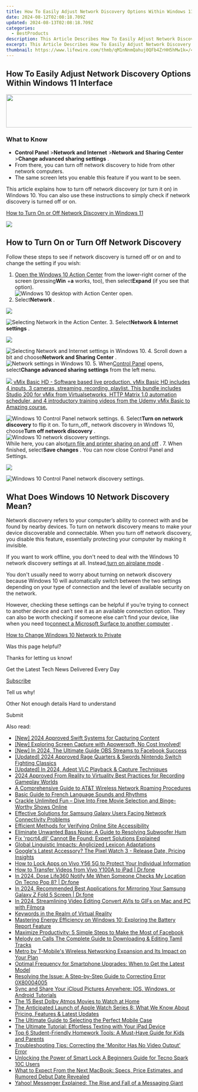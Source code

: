```yaml
---
title: How To Easily Adjust Network Discovery Options Within Windows 11 Interface
date: 2024-08-12T02:08:18.709Z
updated: 2024-08-13T02:08:18.709Z
categories:
  - BestProducts
description: This Article Describes How To Easily Adjust Network Discovery Options Within Windows 11 Interface
excerpt: This Article Describes How To Easily Adjust Network Discovery Options Within Windows 11 Interface
thumbnail: https://www.lifewire.com/thmb/qM1nNnmQahuj0QFb4ZrHH5hMw1k=/400x300/filters:no_upscale():max_bytes(150000):strip_icc():format(webp)/how-to-turn-on-or-off-discovery-network-in-windows-10-74c70951f2ef41318b30937d76f80049.jpg
---
```


## How To Easily Adjust Network Discovery Options Within Windows 11 Interface
<!-- affiliate ads begin -->
<a href="https://natural-cycles.sjv.io/c/5597632/2072200/17885" target="_top" id="2072200"><img src="//a.impactradius-go.com/display-ad/17885-2072200" border="0" alt="" width="728" height="90"/></a><img height="0" width="0" src="https://imp.pxf.io/i/5597632/2072200/17885" style="position:absolute;visibility:hidden;" border="0" />
<!-- affiliate ads end -->
### What to Know

* **Control Panel** \>**Network and Internet** \>**Network and Sharing Center** \>**Change advanced sharing settings** .
* From there, you can turn off network discovery to hide from other network computers.
* The same screen lets you enable this feature if you want to be seen.

 This article explains how to turn off network discovery (or turn it on) in Windows 10\. You can also use these instructions to simply check if network discovery is turned off or on.

[How to Turn On or Off Network Discovery in Windows 11](https://www.lifewire.com/turn-on-network-discovery-windows-11-7963387)

<!-- affiliate ads begin -->
<a href="https://shop.mondly.com/affiliate.php?ACCOUNT=ATISTUDI&AFFILIATE=108875&PATH=https%3A%2F%2Fwww.mondly.com%3FAFFILIATE%3D108875%26RESOURCE%3D%2BEducational%2B970x90%2B"><img src="https://secure.avangate.com/images/merchant/69c418c33ec2e1a4267fa9bb77fa1428/educational-970x90.gif" border="0"></a>
<!-- affiliate ads end -->
## How to Turn On or Turn Off Network Discovery

 Follow these steps to see if network discovery is turned off or on and to change the setting if you wish:

1. [Open the Windows 10 Action Center](https://www.lifewire.com/the-windows-10-notification-center-what-it-is-and-how-to-use-it-4150756) from the lower-right corner of the screen (pressing**Win** +**a** works, too), then select**Expand** (if you see that option).  
![Windows 10 desktop with Action Center open.](https://www.lifewire.com/thmb/gp-WAUkDBPn0cxP7l6D3N_lvOtI=/1500x0/filters:no_upscale():max_bytes(150000):strip_icc():format(webp)/001-how-to-turn-on-or-off-discovery-network-in-windows-10-cb05f0ab15f64658a1372c42d9b90435.jpg)
2. Select**Network** .  
<!-- affiliate ads begin -->
<a href="https://store.absolute.com/order/checkout.php?PRODS=4601998&QTY=1&AFFILIATE=108875&CART=1"><img src="https://secure.avangate.com/images/merchant/ef70e26a0b5da778eda3f48014d087cd/728x90_larger-shield.jpg" border="0"></a>
<!-- affiliate ads end -->
![Selecting Network in the Action Center.](https://www.lifewire.com/thmb/ZMleUGp-9BsGCwG-dWG2ToQ-aAI=/1500x0/filters:no_upscale():max_bytes(150000):strip_icc():format(webp)/002-how-to-turn-on-or-off-discovery-network-in-windows-10-30cfc2b69eac45b9aff649c3b5a6a5d1.jpg)
3. Select**Network & Internet settings** .  
<!-- affiliate ads begin -->
<a href="https://shop.mondly.com/affiliate.php?ACCOUNT=ATISTUDI&AFFILIATE=108875&PATH=https%3A%2F%2Fwww.mondly.com%3FAFFILIATE%3D108875%26RESOURCE%3D%2BBusiness%2B970x90%2B"><img src="https://secure.avangate.com/images/merchant/69c418c33ec2e1a4267fa9bb77fa1428/business-970x90.gif" border="0"></a>
<!-- affiliate ads end -->
![Selecting Network and Internet settings in Windows 10.](https://www.lifewire.com/thmb/hzAb1fly6wKEIUDRR7xImR89ae8=/1500x0/filters:no_upscale():max_bytes(150000):strip_icc():format(webp)/003-how-to-turn-on-or-off-discovery-network-in-windows-10-9bc5681e91c24a8ca02cad8c7b13aed8.jpg)
4. Scroll down a bit and choose**Network and Sharing Center** .  
![Network settings in Windows 10.](https://www.lifewire.com/thmb/qnolazVfasJbC970PLRkOphPJ3Y=/1500x0/filters:no_upscale():max_bytes(150000):strip_icc():format(webp)/004-how-to-turn-on-or-off-discovery-network-in-windows-10-1a4eb35ff184483fbbc8900e3a625ff9.jpg)
5. When[Control Panel](https://www.lifewire.com/control-panel-2625841) opens, select**Change advanced sharing settings** from the left menu.  
<!-- affiliate ads begin -->
<a href="https://secure.2checkout.com/order/checkout.php?PRODS=4718728&QTY=1&AFFILIATE=108875&CART=1"> <img src="https://secure.avangate.com/images/merchant/ce9a6fb2becc2d235e62b125e9260102/products/vMixCallScreenshot1-large.jpg" border="0"> vMix Basic HD - Software based live production. vMix Basic HD includes 4 inputs, 3 cameras, streaming, recording, playlist. 
This bundle includes Studio 200 for vMix from Virtualsetworks, HTTP Matrix 1.0 automation scheduler, and 4 introductory training videos from the Udemy vMix Basic to Amazing course. </a>
<!-- affiliate ads end -->
![Windows 10 Control Panel network settings.](https://www.lifewire.com/thmb/vspgoHAgXFE9GTLJrOA8k7Xaiqg=/1500x0/filters:no_upscale():max_bytes(150000):strip_icc():format(webp)/005-how-to-turn-on-or-off-discovery-network-in-windows-10-ba43069cb90246c998756a627b40a8ae.jpg)
6. Select**Turn on network discovery** to flip it on. To turn_off_ network discovery in Windows 10, choose**Turn off network discovery** .  
![Windows 10 network discovery settings.](https://www.lifewire.com/thmb/1sRkqQMn4YalJmeFZGoznJPvkB4=/1500x0/filters:no_upscale():max_bytes(150000):strip_icc():format(webp)/006-how-to-turn-on-or-off-discovery-network-in-windows-10-8beea7877c9c4399a61dafe0ddacfa74.jpg)  
 While here, you can also[turn file and printer sharing on and off](https://www.lifewire.com/windows-file-and-printer-sharing-818221) .
7. When finished, select**Save changes** . You can now close Control Panel and Settings.  
<!-- affiliate ads begin -->
<a href="https://shop.systoolsgroup.com/affiliate.php?ACCOUNT=SYSTOOBY&AFFILIATE=108875&PATH=https%3A%2F%2Fwww.systoolsgroup.com%3FAFFILIATE%3D108875%26RESOURCE%3DSysTools%2BSQL%2BRecovery"><img src="https://www.systoolsgroup.com/box/sql-recovery.png" border="0"></a>
<!-- affiliate ads end -->
![Windows 10 Control Panel network discovery settings.](https://www.lifewire.com/thmb/K4SteWQHwkacaUCwBp9t7fdzrkw=/1500x0/filters:no_upscale():max_bytes(150000):strip_icc():format(webp)/007-how-to-turn-on-or-off-discovery-network-in-windows-10-c725b34b5e164b928fe5cb5d3d355a69.jpg)

## What Does Windows 10 Network Discovery Mean?

 Network discovery refers to your computer’s ability to connect with and be found by nearby devices. To turn on network discovery means to make your device discoverable and connectable. When you turn off network discovery, you disable this feature, essentially protecting your computer by making it invisible.

 If you want to work offline, you don't need to deal with the Windows 10 network discovery settings at all. Instead,[turn on airplane mode](https://www.lifewire.com/windows-10-and-android-airplane-modes-4148142) .

 You don't usually need to worry about turning on network discovery because Windows 10 will automatically switch between the two settings depending on your type of connection and the level of available security on the network.

 However, checking these settings can be helpful if you’re trying to connect to another device and can’t see it as an available connection option. They can also be worth checking if someone else can’t find your device, like when you need to[connect a Microsoft Surface to another computer](https://www.lifewire.com/connect-microsoft-surface-to-another-computer-5115391) .

[How to Change Windows 10 Network to Private](https://www.lifewire.com/change-networks-to-private-on-windows-10-5185933)

Was this page helpful?

Thanks for letting us know!

 Get the Latest Tech News Delivered Every Day

[Subscribe](https://www.lifewire.com/#)

Tell us why!

 Other  Not enough details  Hard to understand

 Submit

<ins class="adsbygoogle"
     style="display:block"
     data-ad-format="autorelaxed"
     data-ad-client="ca-pub-7571918770474297"
     data-ad-slot="1223367746"></ins>



<ins class="adsbygoogle"
     style="display:block"
     data-ad-client="ca-pub-7571918770474297"
     data-ad-slot="8358498916"
     data-ad-format="auto"
     data-full-width-responsive="true"></ins>

<span class="atpl-alsoreadstyle">Also read:</span>
<div><ul>
<li><a href="https://desktop-recording.techidaily.com/new-2024-approved-swift-systems-for-capturing-content/"><u>[New] 2024 Approved  Swift Systems for Capturing Content</u></a></li>
<li><a href="https://remote-screen-capture.techidaily.com/1715860834964-new-exploring-screen-capture-with-apowersoft-no-cost-involved/"><u>[New] Exploring Screen Capture with Apowersoft, No Cost Involved!</u></a></li>
<li><a href="https://screen-video-capture.techidaily.com/new-in-2024-the-ultimate-guide-obs-streams-to-facebook-success/"><u>[New] In 2024, The Ultimate Guide  OBS Streams to Facebook Success</u></a></li>
<li><a href="https://video-capture.techidaily.com/updated-2024-approved-rage-quarters-and-swords-nintendo-switch-fighting-classics/"><u>[Updated] 2024 Approved  Rage Quarters & Swords  Nintendo Switch Fighting Classics</u></a></li>
<li><a href="https://screen-mirroring-recording.techidaily.com/updated-in-2024-adept-vlc-playback-and-capture-techniques/"><u>[Updated] In 2024, Adept VLC Playback & Capture Techniques</u></a></li>
<li><a href="https://remote-screen-capture.techidaily.com/2024-approved-from-reality-to-virtuality-best-practices-for-recording-gameplay-worlds/"><u>2024 Approved  From Reality to Virtuality  Best Practices for Recording Gameplay Worlds</u></a></li>
<li><a href="https://techno-recovery.techidaily.com/a-comprehensive-guide-to-atandt-wireless-network-roaming-procedures/"><u>A Comprehensive Guide to AT&T Wireless Network Roaming Procedures</u></a></li>
<li><a href="https://mondly-stories.techidaily.com/basic-guide-to-french-language-sounds-and-rhythms/"><u>Basic Guide to French Language Sounds and Rhythms</u></a></li>
<li><a href="https://techno-recovery.techidaily.com/crackle-unlimited-fun-dive-into-free-movie-selection-and-binge-worthy-shows-online/"><u>Crackle Unlimited Fun – Dive Into Free Movie Selection and Binge-Worthy Shows Online</u></a></li>
<li><a href="https://techno-recovery.techidaily.com/effective-solutions-for-samsung-galaxy-users-facing-network-connectivity-problems/"><u>Effective Solutions for Samsung Galaxy Users Facing Network Connectivity Problems</u></a></li>
<li><a href="https://techno-recovery.techidaily.com/efficient-methods-for-verifying-online-site-accessibility/"><u>Efficient Methods for Verifying Online Site Accessibility</u></a></li>
<li><a href="https://techno-recovery.techidaily.com/eliminate-unwanted-bass-noise-a-guide-to-resolving-subwoofer-hum/"><u>Eliminate Unwanted Bass Noise: A Guide to Resolving Subwoofer Hum</u></a></li>
<li><a href="https://techno-recovery.techidaily.com/fix-rpcrt4dll-cannot-be-found-expert-solutions-explained/"><u>Fix 'rpcrt4.dll' Cannot Be Found: Expert Solutions Explained</u></a></li>
<li><a href="https://mondly-stories.techidaily.com/global-linguistic-impacts-anglicized-lexicon-adaptations/"><u>Global Linguistic Impacts: Anglicized Lexicon Adaptations</u></a></li>
<li><a href="https://techno-recovery.techidaily.com/googles-latest-accessory-the-pixel-watch-3-release-date-pricing-insights/"><u>Google's Latest Accessory? The Pixel Watch 3 - Release Date, Pricing Insights</u></a></li>
<li><a href="https://android-unlock.techidaily.com/how-to-lock-apps-on-vivo-y56-5g-to-protect-your-individual-information-by-drfone-android/"><u>How to Lock Apps on Vivo Y56 5G to Protect Your Individual Information</u></a></li>
<li><a href="https://android-transfer.techidaily.com/how-to-transfer-videos-from-vivo-y100a-to-ipad-drfone-by-drfone-transfer-from-android-transfer-from-android/"><u>How to Transfer Videos from Vivo Y100A to iPad | Dr.fone</u></a></li>
<li><a href="https://review-topics.techidaily.com/in-2024-dose-life360-notify-me-when-someone-checks-my-location-on-tecno-pop-8-drfone-by-drfone-virtual-android/"><u>In 2024, Dose Life360 Notify Me When Someone Checks My Location On Tecno Pop 8? | Dr.fone</u></a></li>
<li><a href="https://screen-mirror.techidaily.com/in-2024-recommended-best-applications-for-mirroring-your-samsung-galaxy-z-fold-5-screen-drfone-by-drfone-android/"><u>In 2024, Recommended Best Applications for Mirroring Your Samsung Galaxy Z Fold 5 Screen | Dr.fone</u></a></li>
<li><a href="https://some-skills.techidaily.com/in-2024-streamlining-video-editing-convert-avis-to-gifs-on-mac-and-pc-with-filmora/"><u>In 2024, Streamlining Video Editing  Convert AVIs to GIFs on Mac and PC with Filmora</u></a></li>
<li><a href="https://extra-lessons.techidaily.com/keywords-in-the-realm-of-virtual-reality/"><u>Keywords in the Realm of Virtual Reality</u></a></li>
<li><a href="https://techno-recovery.techidaily.com/mastering-energy-efficiency-on-windows-10-exploring-the-battery-report-feature/"><u>Mastering Energy Efficiency on Windows 10: Exploring the Battery Report Feature</u></a></li>
<li><a href="https://techno-recovery.techidaily.com/maximize-productivity-5-simple-steps-to-make-the-most-of-facebook/"><u>Maximize Productivity: 5 Simple Steps to Make the Most of Facebook</u></a></li>
<li><a href="https://extra-tips.techidaily.com/melody-on-calls-the-complete-guide-to-downloading-and-editing-tamil-tracks/"><u>Melody on Calls  The Complete Guide to Downloading & Editing Tamil Tracks</u></a></li>
<li><a href="https://techno-recovery.techidaily.com/metro-by-t-mobiles-wireless-networking-expansion-and-its-impact-on-your-plan/"><u>Metro by T-Mobile's Wireless Networking Expansion and Its Impact on Your Plan</u></a></li>
<li><a href="https://techno-recovery.techidaily.com/optimal-frequency-for-smartphone-upgrades-when-to-get-the-latest-model/"><u>Optimal Frequency for Smartphone Upgrades: When to Get the Latest Model</u></a></li>
<li><a href="https://techno-recovery.techidaily.com/resolving-the-issue-a-step-by-step-guide-to-correcting-error-0x80004005/"><u>Resolving the Issue: A Step-by-Step Guide to Correcting Error 0X80004005</u></a></li>
<li><a href="https://techno-recovery.techidaily.com/sync-and-share-your-icloud-pictures-anywhere-ios-windows-or-android-tutorials/"><u>Sync and Share Your iCloud Pictures Anywhere: IOS, Windows, or Android Tutorials</u></a></li>
<li><a href="https://techno-recovery.techidaily.com/the-15-best-dolby-atmos-movies-to-watch-at-home/"><u>The 15 Best Dolby Atmos Movies to Watch at Home</u></a></li>
<li><a href="https://techno-recovery.techidaily.com/the-anticipated-launch-of-apple-watch-series-8-what-we-know-about-pricing-features-and-latest-updates/"><u>The Anticipated Launch of Apple Watch Series 8: What We Know About Pricing, Features & Latest Updates</u></a></li>
<li><a href="https://techno-recovery.techidaily.com/the-ultimate-guide-to-selecting-the-perfect-mobile-case/"><u>The Ultimate Guide to Selecting the Perfect Mobile Case</u></a></li>
<li><a href="https://techno-recovery.techidaily.com/the-ultimate-tutorial-effortless-texting-with-your-ipad-device/"><u>The Ultimate Tutorial: Effortless Texting with Your iPad Device</u></a></li>
<li><a href="https://techno-recovery.techidaily.com/top-6-student-friendly-homework-tools-a-must-have-guide-for-kids-and-parents/"><u>Top 6 Student-Friendly Homework Tools: A Must-Have Guide for Kids and Parents</u></a></li>
<li><a href="https://win-howtos.techidaily.com/troubleshooting-tips-correcting-the-monitor-has-no-video-output-error/"><u>Troubleshooting Tips: Correcting the 'Monitor Has No Video Output' Error</u></a></li>
<li><a href="https://unlock-android.techidaily.com/unlocking-the-power-of-smart-lock-a-beginners-guide-for-tecno-spark-10c-users-by-drfone-android/"><u>Unlocking the Power of Smart Lock A Beginners Guide for Tecno Spark 10C Users</u></a></li>
<li><a href="https://techno-recovery.techidaily.com/what-to-expect-from-the-next-macbook-specs-price-estimates-and-rumored-debut-date-revealed/"><u>What to Expect From the Next MacBook: Specs, Price Estimates, and Rumored Debut Date Revealed</u></a></li>
<li><a href="https://techno-recovery.techidaily.com/yahoo-messenger-explained-the-rise-and-fall-of-a-messaging-giant/"><u>Yahoo! Messenger Explained: The Rise and Fall of a Messaging Giant</u></a></li>
</ul></div>
